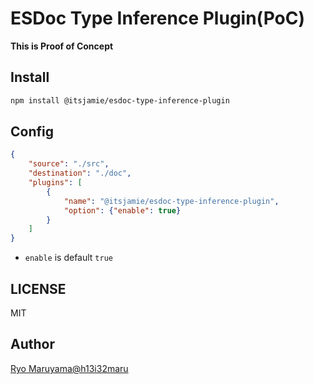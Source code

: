 # ESDoc Type Inference Plugin(PoC)
**This is Proof of Concept**
## Install
```bash
npm install @itsjamie/esdoc-type-inference-plugin
```

## Config
```json
{
    "source": "./src",
    "destination": "./doc",
    "plugins": [
        {
            "name": "@itsjamie/esdoc-type-inference-plugin", 
            "option": {"enable": true}
        }
    ]
}
```

- `enable` is default `true`

## LICENSE
MIT

## Author
[Ryo Maruyama@h13i32maru](https://github.com/h13i32maru)
